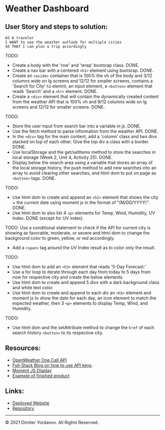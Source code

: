 # Weather Dashboard

## User Story and steps to solution:

```
AS A traveler
I WANT to see the weather outlook for multiple cities
SO THAT I can plan a trip accordingly
```

<!-- GIVEN a weather dashboard with form inputs -->
TODO:
* Create a body with the 'row' and 'wrap' bootsrap class. DONE.
* Create a nav bar with a centered `<h1>` element using bootsrap. DONE.
* Create an `<aside>` container that is 100% the vh of the body and 3/12 columns wide on lg screens and 12/12 for smaller screens, contains a 'Search for City' `h2` elemnt, an input element, a `<button>` element that reads 'Search' and a `<hr>` element. DONE.
* Create a `<div>` element that will contain the dynamically created content from the weather API that is 100% vh and 9/12 columns wide on lg screens and 12/12 for smaller screens. DONE.
<!-- WHEN I search for a city
THEN I am presented with current and future conditions for that city and that city is added to the search history -->
TODO:
* Store the user input from search bar into a variable in js. DONE.
* Use the fetch method to parse information from the weather API. DONE.
* In the `<div>` tag for the main content, add a 'column' class and two divs stacked on top of each other. Give the top div a class with a border. DONE.
* Use localStorage and the get/setItems method to store the searches in local storage (Week 2, Unit 4, Activity 25). DONE.
* Display below the search area using a variable that stores an array of the local storage history, the push method to add new searches into an array to avoid clearing other searches, and html dom to put on page as `<button>` tags. DONE.
<!-- WHEN I view current weather conditions for that city
THEN I am presented with the city name, the date, an icon representation of weather conditions, the temperature, the humidity, the wind speed, and the UV index -->
TODO:
* Use html dom to create and append an `<h2>` element that shows the city + the current date using moment js in the format of "(M/DD/YYYY)". DONE.
* Use html dom to also list 4 `<p>` elements for Temp, Wind, Humidity, UV Index. DONE (except for UV index).
<!-- WHEN I view the UV index
THEN I am presented with a color that indicates whether the conditions are favorable, moderate, or severe -->
TODO: Use a conditional statement to check if the API for current city is showing as favorable, moderate, or severe and html dom to change the background color to green, yellow, or red accordingly.
* Add a `<span>` tag around the UV Index result as to color only the result.
<!-- WHEN I view future weather conditions for that city
THEN I am presented with a 5-day forecast that displays the date, an icon representation of weather conditions, the temperature, the wind speed, and the humidity -->
TODO:
* Use html dom to add an `<h3>` element that reads '5-Day Forecast:'
* Use a for loop to iterate through each day from today to 5 days from now for respective city and create the below elements.
* Use html dom to create and append 5 divs with a dark background class and white text color.
* Use html dom to create and append to each div an `<h5>` element and moment js to show the date for each day, an icon element to match the expected weather, then 3 `<p>` elements to display Temp, Wind, and Humidity.
<!-- WHEN I click on a city in the search history
THEN I am again presented with current and future conditions for that city -->
TODO:
* Use html dom and the setAttribute method to change the `href` of each search history `<button>` to its respective city.

## Resources:

* [OpenWeather One Call API](https://openweathermap.org/api/one-call-api)
* [Full-Stack Blog on how to use API keys](https://coding-boot-camp.github.io/full-stack/apis/how-to-use-api-keys).
* [Moment JS Display](https://momentjs.com/docs/#/displaying/)
* [Example of finished product](./assets/06-server-side-apis-homework-demo.png)


## Links:

* [Deployed Website](https://dimitermusic.github.io/weather-dashboard.html/)
* [Repository](https://github.com/dimitermusic/weather-dashboard.html)
- - -
© 2021 Dimiter Yordanov. All Rights Reserved.
